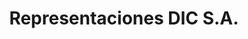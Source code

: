 ---
title: "Representaciones DIC S.A."
url: /panama-city/representaciones-dic-s-a/
shop: supermercado
---